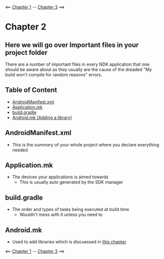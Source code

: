 <== [Chapter 1](https://github.com/sjfricke/Tango-C-NDK-Tutorial/blob/master/Chapter_01.md) -- [Chapter 3](https://github.com/sjfricke/Tango-C-NDK-Tutorial/blob/master/Chapter_03.md) ==>

# Chapter 2

Here we will go over Important files in your project folder
-------

There are a number of important files in every NDK application that one should be aware about as they usually are the cause of the dreaded "My build won't compile for random reasons" errors.

## Table of Content
  - [AndroidManifest.xml](#androidmanifestxml)
  - [Application.mk](#applicationmk)
  - [build.gradle](#buildgradle)
  - [Android.mk (Adding a library)](https://github.com/sjfricke/Tango-C-NDK-Tutorial/blob/master/Chapter_03.md)


## AndroidManifest.xml
* This is the *summary* of your whole project where you declare everything needed

## Application.mk
* The devices your applications is aimed towards
    * This is usually  auto generated by the SDK manager

## build.gradle
* The order and types of tasks being executed at build time
    * Wouldn't mess with it unless you need to    
    
## Android.mk
* Used to add libraries which is discuessed in [this chapter](https://github.com/sjfricke/Tango-C-NDK-Tutorial/blob/master/Chapter_03.md)

    
<== [Chapter 1](https://github.com/sjfricke/Tango-C-NDK-Tutorial/blob/master/Chapter_01.md) -- [Chapter 3](https://github.com/sjfricke/Tango-C-NDK-Tutorial/blob/master/Chapter_03.md) ==>
